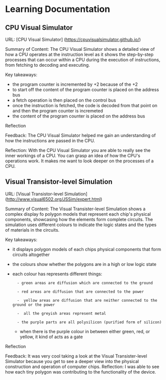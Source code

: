 # Learning Documentation 

## CPU Visual Simulator

URL: [CPU Visual Simulator] (https://cpuvisualsimulator.github.io/)

Summary of Content:
The CPU Visual Simulator shows a detailed view of how a CPU operates at the instruction level as it shows the step-by-step processes that can occur within a CPU during the execution of instructions, from fetching to decoding and executing.


Key takeaways:
  * the program counter is incremented by +2 because of the +2
  * to start off the content of the program counter is placed on the address bus
  * a fetch operation is then placed on the control bus
  * once the instruction is fetched, the code is decoded from that point on and then the program counter is incremeted
  * the content of the program counter is placed on the address bus

Reflection

Feedback: The CPU Visual Simulator helped me gain an understanding of how the instructions are passed in the CPU.

Reflection: With the CPU Visual Simulator you are able to really see the inner workings of a CPU. You can grasp an idea of how the CPU's operations work. It makes me want to look deeper on the processes of a CPU. 


## Visual Transistor-level Simulation

URL: [Visual Transistor-level Simulation] (http://www.visual6502.org/JSSim/expert.html)

Summary of Content:
The Visual Transister-level Simulation shows a complex display fo polygon models that represent each chip's physical components, showcasing how the elements form complete circuits. The simulation uses different colours to indicate the logic states and the types of materials in the circuits.

Key takeaways:
  * it displays polygon models of each chips physical components that form circuits altogether
  * the colours show whether the polygons are in a high or low logic state
  * each colour has represents different things:

          - green areas are diffusion which are connected to the ground
    
          - red areas are diffusion that are connected to the power
    
          -  yellow areas are diffusion that are neither connected to the ground or the power
    
          -  all the greyish areas represent metal
    
          - the purple parts are all polysilicon (purified form of silicon)
    * when there is the purple colour in between either green, red, or yellow, it kind of acts as a gate
   
Reflection

Feedback: It was very cool taking a look at the Visual Transister-level Simulator because you get to see a deeper view into the physical construction and operation of computer chips. Reflection: I was able to see how each tiny polygon was contributing to the functionality of the device.


